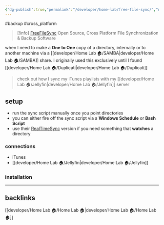 ```yaml
---
{"dg-publish":true,"permalink":"/developer/home-lab/free-file-sync/","noteIcon":""}
---
```


#backup #cross_platform

> [!info] [FreeFileSync](https://freefilesync.org/)
> Open Source, Cross Platform File Synchronization & Backup Software

when I need to make a **One to One** copy of a directory, internally or to another machine via a [[developer/Home Lab 🏠/SAMBA\|developer/Home Lab 🏠/SAMBA]] share. I originally used this exclusively until I found [[developer/Home Lab 🏠/Duplicati\|developer/Home Lab 🏠/Duplicati]]

> check out how I sync my iTunes playlists with my [[developer/Home Lab 🏠/Jellyfin\|developer/Home Lab 🏠/Jellyfin]] server

## setup
- run the sync script manually once you point directories
- you can either fire off the sync script via a **Windows Schedule** or **Bash Script** 
- use their [RealTimeSync](https://freefilesync.org/manual.php?topic=realtimesync) version if you need something that **watches** a directory 

### connections
- iTunes
- [[developer/Home Lab 🏠/Jellyfin\|developer/Home Lab 🏠/Jellyfin]]

### installation

---
## backlinks
[[developer/Home Lab 🏠/Home Lab 🏠\|developer/Home Lab 🏠/Home Lab 🏠]]